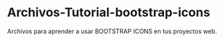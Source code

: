 # Archivos-Tutorial-bootstrap-icons
 Archivos para aprender a usar BOOTSTRAP ICONS en tus proyectos web.
